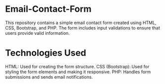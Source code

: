 # Email-Contact-Form
This repository contains a simple email contact form created using HTML, CSS, Bootstrap, and PHP. The form includes input validations to ensure that users provide valid information.

# Technologies Used
HTML: Used for creating the form structure.
CSS (Bootstrap): Used for styling the form elements and making it responsive.
PHP: Handles form submissions and sends email notifications.
